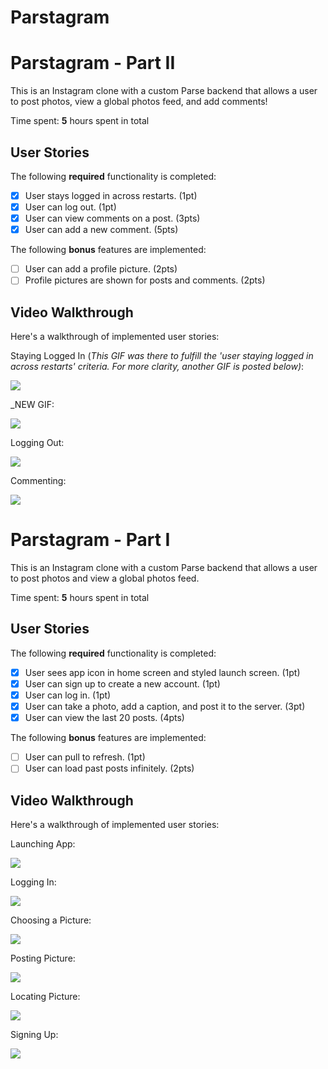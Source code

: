 # Parstagram

# Parstagram - Part II

This is an Instagram clone with a custom Parse backend that allows a user to post photos, view a global photos feed, and add comments!

Time spent: **5** hours spent in total

## User Stories

The following **required** functionality is completed:

- [x] User stays logged in across restarts. (1pt)
- [x] User can log out. (1pt)
- [x] User can view comments on a post. (3pts)
- [x] User can add a new comment. (5pts)

The following **bonus** features are implemented:

- [ ] User can add a profile picture. (2pts)
- [ ] Profile pictures are shown for posts and comments. (2pts)

## Video Walkthrough

Here's a walkthrough of implemented user stories:

Staying Logged In (_This GIF was there to fulfill the 'user staying logged in across restarts' criteria. For more clarity, another GIF is posted below)_:

![](https://i.imgur.com/TdMvB0A.gif)

_NEW GIF:

![](https://i.imgur.com/h7zWnTk.gif)


Logging Out:

![](https://i.imgur.com/Wp5GktX.gif)

Commenting:

![](https://i.imgur.com/DYpt0UW.gif)


# Parstagram - Part I

This is an Instagram clone with a custom Parse backend that allows a user to post photos and view a global photos feed.

Time spent: **5** hours spent in total

## User Stories

The following **required** functionality is completed:

- [x] User sees app icon in home screen and styled launch screen. (1pt)
- [x] User can sign up to create a new account. (1pt)
- [x] User can log in. (1pt)
- [x] User can take a photo, add a caption, and post it to the server. (3pt)
- [x] User can view the last 20 posts. (4pts)

The following **bonus** features are implemented:

- [ ] User can pull to refresh. (1pt)
- [ ] User can load past posts infinitely. (2pts)

## Video Walkthrough

Here's a walkthrough of implemented user stories:

Launching App:

![](https://i.imgur.com/WHPQ26M.gif)



Logging In:

![](https://i.imgur.com/SwFCWRo.gif)



Choosing a Picture:

![](https://i.imgur.com/XRwdHqs.gif)



Posting Picture:

![](https://i.imgur.com/BwSzr4K.gif)



Locating Picture:

![](https://i.imgur.com/mYySQit.gif)



Signing Up:

![](https://i.imgur.com/ggkRwMy.gif)

